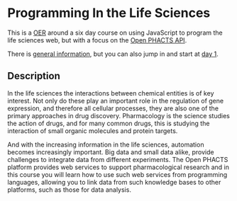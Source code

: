 # Programming In the Life Sciences

This is a [OER](https://egonw.github.io/pils/) around a six day course on using JavaScript to program the life sciences web, but with a focus on the [Open PHACTS API](https://dev.openphacts.org/).

There is [general information](index.md), but you can also jump in and start at [day 1](day1.md).

Description
-----------

In the life sciences the interactions between chemical entities is of key interest. Not only do these play an important role in the regulation of gene expression, and therefore all cellular processes, they are also one of the primary approaches in drug discovery. Pharmacology is the science studies the action of drugs, and for many common drugs, this is studying the interaction of small organic molecules and protein targets.

And with the increasing information in the life sciences, automation becomes increasingly important. Big data and small data alike, provide challenges to integrate data from different experiments. The Open PHACTS platform provides web services to support pharmacological research and in this course you will learn how to use such web services from programming languages, allowing you to link data from such knowledge bases to other platforms, such as those for data analysis.
